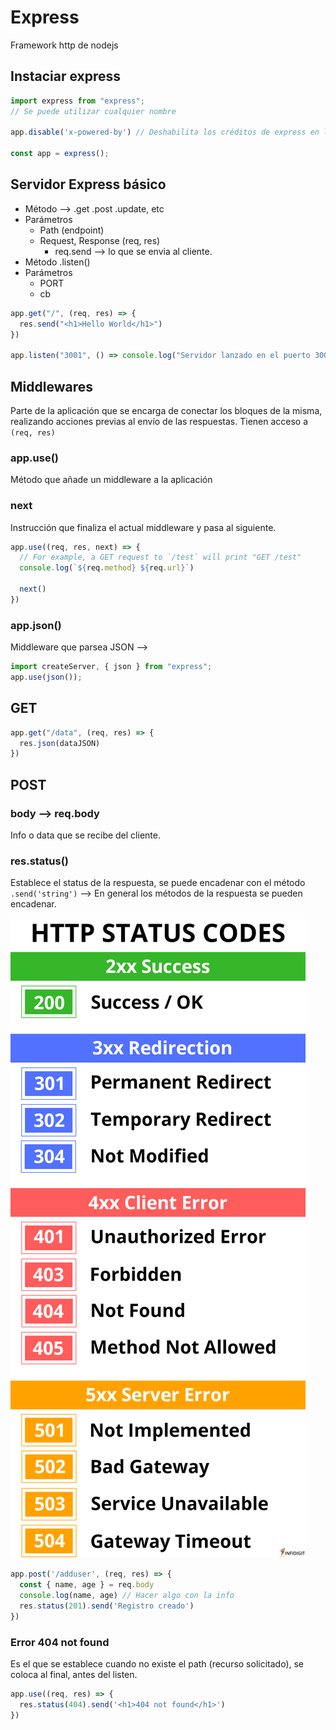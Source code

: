 # Express

Framework http de nodejs

## Instaciar express

```js
import express from "express";
// Se puede utilizar cualquier nombre

app.disable('x-powered-by') // Deshabilita los créditos de express en la web

const app = express();
```

## Servidor Express básico

- Método --> .get .post .update, etc
- Parámetros
  - Path (endpoint)
  - Request, Response (req, res)
    - req.send --> lo que se envia al cliente.
- Método .listen()
- Parámetros
  - PORT
  - cb

```js
app.get("/", (req, res) => {
  res.send("<h1>Hello World</h1>")
})

app.listen("3001", () => console.log("Servidor lanzado en el puerto 3001"));
```

## Middlewares

Parte de la aplicación que se encarga de conectar los bloques de la misma, realizando acciones previas al envío de las respuestas. Tienen acceso a `(req, res)`

### app.use()

Método que añade un middleware a la aplicación

### next

Instrucción que finaliza el actual middleware y pasa al siguiente.

```js
app.use((req, res, next) => {
  // For example, a GET request to `/test` will print "GET /test"
  console.log(`${req.method} ${req.url}`)

  next()
})
```

### app.json()

Middleware que parsea JSON -->

```js
import createServer, { json } from "express";
app.use(json());
```

## GET

```js
app.get("/data", (req, res) => {
  res.json(dataJSON)
})
```

## POST

### body --> req.body

Info o data que se recibe del cliente.

### res.status()

Establece el status de la respuesta, se puede encadenar con el método `.send('string')` --> En general los métodos de la respuesta se pueden encadenar.

![status code list](./status-code-list.png)

```js
app.post('/adduser', (req, res) => {
  const { name, age } = req.body
  console.log(name, age) // Hacer algo con la info
  res.status(201).send('Registro creado')
})
```

### Error 404 not found

Es el que se establece cuando no existe el path (recurso solicitado), se coloca al final, antes del listen.

```js
app.use((req, res) => {
  res.status(404).send('<h1>404 not found</h1>')
})
```
